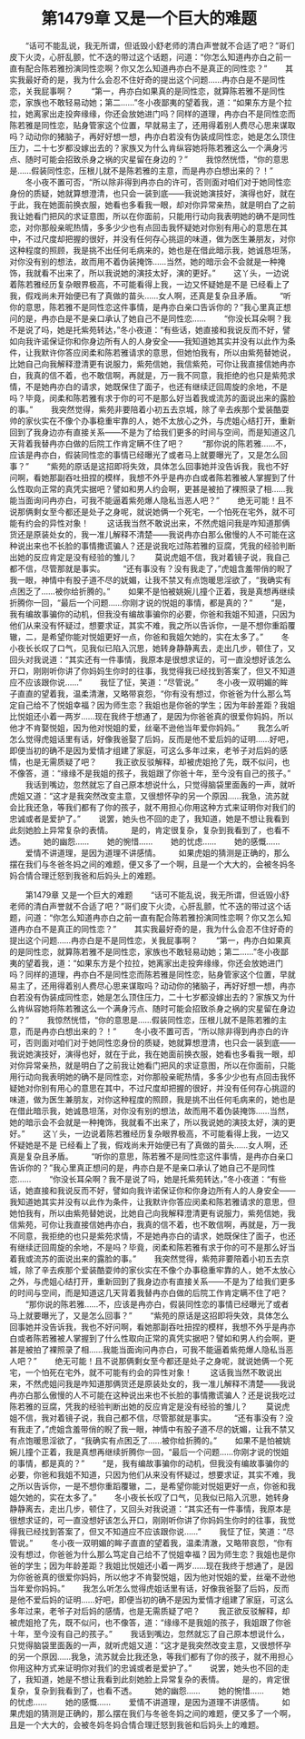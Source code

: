 # 　　第1479章 又是一个巨大的难题
　　“话可不能乱说，我无所谓，但诋毁小舒老师的清白声誉就不合适了吧？”哥们皮下火烫，心肝乱颤，忙不迭的带过这个话题，问道：“你怎么知道冉亦白之前一直有配合陈若雅扮演同性恋啊？你又怎么知道冉亦白不是真正的同性恋？”
　　其实我最好奇的是，我为什么会忍不住好奇的提出这个问题……冉亦白是不是同性恋，关我屁事啊？
　　“第一，冉亦白如果真的是同性恋，就算陈若雅不是同性恋，家族也不敢轻易动她；第二……”冬小夜鄙夷的望着我，道：“如果东方是个拉拉，她离家出走投奔缘缘，你还会放她进门吗？同样的道理，冉亦白不是同性恋而陈若雅是同性恋，贴身管家这个位置，早就易主了，还用得着别人费尽心思来谋取吗？动动你的猪脑子，再好好想一想，冉亦白若没有伪装成同性恋，她是怎么顶住压力，二十七岁都没嫁出去的？家族又为什么肯纵容她将陈若雅这么一个满身污点、随时可能会招致杀身之祸的灾星留在身边的？”
　　我惊然恍悟，“你的意思是……假装同性恋，压根儿就不是陈若雅的主意，而是冉亦白想出来的？！”
　　冬小夜不置可否，“所以除非得到冉亦白的许可，否则面对咱们对于她同性恋身份的质疑，她就算想澄清，也只会一装到底——我说她演技好，演得也好，就在于此，我在她面前换衣服，她看也多看我一眼，却对你异常亲热，就是明白了之前我让她看门把风的求证意图，所以在你面前，只能用行动向我表明她的确不是同性恋，对你那般亲昵热情，多多少少也有点回击我怀疑她对你别有用心的意思在其中，不过尺度却把握的很好，并没有任何存心挑逗的味道，做为医生兼朋友，对你这种程度的照顾，我是挑不出任何毛病来的，她也是在借此暗示我，她诚恳坦荡，对你没有别的想法，故而用不着伪装掩饰……当然，她的暗示会不会就是一种掩饰，我就看不出来了，所以我说她的演技太好，演的更好。”
　　这丫头，一边说着陈若雅经历复杂眼界极高，不可能看得上我，一边又怀疑她是不是 已经看上了我，假戏尚未开始便已有了真做的苗头……女人啊，还真是复杂且矛盾。
　　“听你的意思，陈若雅不是同性恋这件事情，是冉亦白亲口告诉你的？”我心里真正想问的是，冉亦白是不是亲口承认了她自己不是同性恋……
　　“你没长耳朵啊？我不是说了吗，她是托紫苑转达，”冬小夜道：“有些话，她直接和我说反而不好，譬如向我许诺保证你和你身边所有人的人身安全——我知道她其实并没有以此作为条件，让我默许你答应闵柔和陈若雅请求的意思，但她怕我有，所以由紫苑替她说，比她自己向我解释澄清更有说服力，紫苑信她，我信紫苑，可你让我直接信她冉亦白，我真的信不着，也不敢信啊，再就是，万一我不同意，我拒绝的也只是紫苑求情，不是她冉亦白的请求，她既保住了面子，也还有继续迂回周旋的余地，不是吗？毕竟，闵柔和陈若雅有求于你的可不是那么好当着我或流苏的面说出来的露脸的事。”
　　我突然觉得，紫苑非要陪着小初五去京城，除了辛去疾那个爱装酷耍帅的家伙实在不像个办事稳重牢靠的人，她不太放心之外，与虎姐心结打开，重新回到了我身边亦有直接关系——不是为了给我们更多的时间与空间，而是知道这几天背着我替冉亦白做的后院工作肯定瞒不住了吧？
　　“那你说的陈若雅……不，应该是冉亦白，假装同性恋的事情已经曝光了或者马上就要曝光了，又是怎么回事？”
　　“紫苑的原话是这招即将失效，具体怎么回事她并没告诉我，我也不好问啊，看她那副吞吐扭捏的模样，我想不外乎是冉亦白或者陈若雅被人掌握到了什么性取向正常的真凭实据吧？譬如和男人约会啊，更甚是被拍了裸照录了相……我能当面询问冉亦白，可我不能逼着紫苑爆人隐私当恶人吧？”
　　绝无可能！且不说那俩剩女至今都还是处子之身呢，就说她俩一个死宅，一个怕死在宅外，就不可能有约会的异性对象！
　　这话我当然不敢说出来，不然虎姐问我是咋知道那俩货还是原装处女的，我一准儿解释不清楚——我说冉亦白那么傲慢的人不可能在这种说出来也不长脸的事情撒谎骗人？还是说我吃过陈若雅的豆腐，凭我的经验判断出她的反应肯定是没有经验的雏儿？
　　莫说虎姐不信，我对着镜子说，我自己都不信，尽管那就是事实。
　　“还有事没有？没有我走了，”虎姐含羞带俏的睨了我一眼，神情中有股子道不尽的妩媚，让我不禁又有点饱暖思淫欲了，“我确实有点困乏了……被你给折腾的。”
　　如果不是怕被姚婉儿撞个正着，我是真想再继续折腾你一回，“最后一个问题……你刚才说的悦姐的事情，都是真的？”
　　“是，我有编故事骗你的动机，但我没有编故事骗你的必要，你爸和我姐不知道，只因为他们从来没有怀疑过，想要求证，其实不难，我之所以告诉你，一是不想你重蹈覆辙，二，是希望你能对悦姐更好一点，你爸和我姐欠她的，实在太多了。”
　　冬小夜长长叹了口气，见我似已陷入沉思，她转身静静离去，走出几步，顿住了，又回头对我说道：“其实还有一件事情，我原本是很想求证的，可一直没想好该怎么开口，刚刚听你讲了你妈妈生你时的往事，我觉得我已经找到答案了，但又不知道应不应该跟你说……”
　　我怔了怔，笑道：“尽管说。”
　　冬小夜一双明媚的眸子直直的望着我，温柔清澈，又略带哀怨，“你有没有想过，你爸爸为什么那么笃定自己给不了悦姐幸福？因为师生恋？我姐也是你爸的学生；因为年龄差距？我姐比悦姐还小着一两岁……现在我终于想通了，是因为你爸爸真的很爱你妈妈，所以他才不肯娶悦姐，因为他对悦姐的爱，丝毫不逊他当年爱你妈妈。”
　　我怎么听怎么觉得虎姐话里有话，好像我爸娶了后妈，反而是他不爱后妈的证明……好吧，即便当初的确不是因为爱情才组建了家庭，可这么多年过来，老爷子对后妈的感情，也是无需质疑了吧？
　　我正欲反驳解释，却被虎姐抢了先，既不似问，也不像答，道：“缘缘不是我姐的孩子，我姐跟了你爸十年，至今没有自己的孩子。”
　　我话到嘴边，忽然就忘了自己原本想说什么，只觉得脑袋里面轰的一声，就听虎姐又道：“这才是我突然改变主意，又很想怀孕的另一个原因……我急，流苏就会比我还急，等我们都有了你的孩子，就不用担心你用这种方式来证明你对我们的忠诚或者是爱护了。”
　　说罢，她头也不回的走了，我知道，她是不想让我看到此刻她脸上异常复杂的表情。
　　是的，肯定很复杂，复杂到我看到了，也看不透。
　　她的幽怨……
　　她的惋惜……
　　她的忧虑……
　　她的感慨……
　　爱情不讲道理，是因为道理不讲感情。
　　如果虎姐的猜测是正确的，那么摆在我们与冬爸冬妈之间的难题，便又多了一个啊，且是一个大大的，会被冬妈冬妈合情合理迁怒到我爸和后妈头上的难题。

　　第1479章 又是一个巨大的难题
　　“话可不能乱说，我无所谓，但诋毁小舒老师的清白声誉就不合适了吧？”哥们皮下火烫，心肝乱颤，忙不迭的带过这个话题，问道：“你怎么知道冉亦白之前一直有配合陈若雅扮演同性恋啊？你又怎么知道冉亦白不是真正的同性恋？”
　　其实我最好奇的是，我为什么会忍不住好奇的提出这个问题……冉亦白是不是同性恋，关我屁事啊？
　　“第一，冉亦白如果真的是同性恋，就算陈若雅不是同性恋，家族也不敢轻易动她；第二……”冬小夜鄙夷的望着我，道：“如果东方是个拉拉，她离家出走投奔缘缘，你还会放她进门吗？同样的道理，冉亦白不是同性恋而陈若雅是同性恋，贴身管家这个位置，早就易主了，还用得着别人费尽心思来谋取吗？动动你的猪脑子，再好好想一想，冉亦白若没有伪装成同性恋，她是怎么顶住压力，二十七岁都没嫁出去的？家族又为什么肯纵容她将陈若雅这么一个满身污点、随时可能会招致杀身之祸的灾星留在身边的？”
　　我惊然恍悟，“你的意思是……假装同性恋，压根儿就不是陈若雅的主意，而是冉亦白想出来的？！”
　　冬小夜不置可否，“所以除非得到冉亦白的许可，否则面对咱们对于她同性恋身份的质疑，她就算想澄清，也只会一装到底——我说她演技好，演得也好，就在于此，我在她面前换衣服，她看也多看我一眼，却对你异常亲热，就是明白了之前我让她看门把风的求证意图，所以在你面前，只能用行动向我表明她的确不是同性恋，对你那般亲昵热情，多多少少也有点回击我怀疑她对你别有用心的意思在其中，不过尺度却把握的很好，并没有任何存心挑逗的味道，做为医生兼朋友，对你这种程度的照顾，我是挑不出任何毛病来的，她也是在借此暗示我，她诚恳坦荡，对你没有别的想法，故而用不着伪装掩饰……当然，她的暗示会不会就是一种掩饰，我就看不出来了，所以我说她的演技太好，演的更好。”
　　这丫头，一边说着陈若雅经历复杂眼界极高，不可能看得上我，一边又怀疑她是不是 已经看上了我，假戏尚未开始便已有了真做的苗头……女人啊，还真是复杂且矛盾。
　　“听你的意思，陈若雅不是同性恋这件事情，是冉亦白亲口告诉你的？”我心里真正想问的是，冉亦白是不是亲口承认了她自己不是同性恋……
　　“你没长耳朵啊？我不是说了吗，她是托紫苑转达，”冬小夜道：“有些话，她直接和我说反而不好，譬如向我许诺保证你和你身边所有人的人身安全——我知道她其实并没有以此作为条件，让我默许你答应闵柔和陈若雅请求的意思，但她怕我有，所以由紫苑替她说，比她自己向我解释澄清更有说服力，紫苑信她，我信紫苑，可你让我直接信她冉亦白，我真的信不着，也不敢信啊，再就是，万一我不同意，我拒绝的也只是紫苑求情，不是她冉亦白的请求，她既保住了面子，也还有继续迂回周旋的余地，不是吗？毕竟，闵柔和陈若雅有求于你的可不是那么好当着我或流苏的面说出来的露脸的事。”
　　我突然觉得，紫苑非要陪着小初五去京城，除了辛去疾那个爱装酷耍帅的家伙实在不像个办事稳重牢靠的人，她不太放心之外，与虎姐心结打开，重新回到了我身边亦有直接关系——不是为了给我们更多的时间与空间，而是知道这几天背着我替冉亦白做的后院工作肯定瞒不住了吧？
　　“那你说的陈若雅……不，应该是冉亦白，假装同性恋的事情已经曝光了或者马上就要曝光了，又是怎么回事？”
　　“紫苑的原话是这招即将失效，具体怎么回事她并没告诉我，我也不好问啊，看她那副吞吐扭捏的模样，我想不外乎是冉亦白或者陈若雅被人掌握到了什么性取向正常的真凭实据吧？譬如和男人约会啊，更甚是被拍了裸照录了相……我能当面询问冉亦白，可我不能逼着紫苑爆人隐私当恶人吧？”
　　绝无可能！且不说那俩剩女至今都还是处子之身呢，就说她俩一个死宅，一个怕死在宅外，就不可能有约会的异性对象！
　　这话我当然不敢说出来，不然虎姐问我是咋知道那俩货还是原装处女的，我一准儿解释不清楚——我说冉亦白那么傲慢的人不可能在这种说出来也不长脸的事情撒谎骗人？还是说我吃过陈若雅的豆腐，凭我的经验判断出她的反应肯定是没有经验的雏儿？
　　莫说虎姐不信，我对着镜子说，我自己都不信，尽管那就是事实。
　　“还有事没有？没有我走了，”虎姐含羞带俏的睨了我一眼，神情中有股子道不尽的妩媚，让我不禁又有点饱暖思淫欲了，“我确实有点困乏了……被你给折腾的。”
　　如果不是怕被姚婉儿撞个正着，我是真想再继续折腾你一回，“最后一个问题……你刚才说的悦姐的事情，都是真的？”
　　“是，我有编故事骗你的动机，但我没有编故事骗你的必要，你爸和我姐不知道，只因为他们从来没有怀疑过，想要求证，其实不难，我之所以告诉你，一是不想你重蹈覆辙，二，是希望你能对悦姐更好一点，你爸和我姐欠她的，实在太多了。”
　　冬小夜长长叹了口气，见我似已陷入沉思，她转身静静离去，走出几步，顿住了，又回头对我说道：“其实还有一件事情，我原本是很想求证的，可一直没想好该怎么开口，刚刚听你讲了你妈妈生你时的往事，我觉得我已经找到答案了，但又不知道应不应该跟你说……”
　　我怔了怔，笑道：“尽管说。”
　　冬小夜一双明媚的眸子直直的望着我，温柔清澈，又略带哀怨，“你有没有想过，你爸爸为什么那么笃定自己给不了悦姐幸福？因为师生恋？我姐也是你爸的学生；因为年龄差距？我姐比悦姐还小着一两岁……现在我终于想通了，是因为你爸爸真的很爱你妈妈，所以他才不肯娶悦姐，因为他对悦姐的爱，丝毫不逊他当年爱你妈妈。”
　　我怎么听怎么觉得虎姐话里有话，好像我爸娶了后妈，反而是他不爱后妈的证明……好吧，即便当初的确不是因为爱情才组建了家庭，可这么多年过来，老爷子对后妈的感情，也是无需质疑了吧？
　　我正欲反驳解释，却被虎姐抢了先，既不似问，也不像答，道：“缘缘不是我姐的孩子，我姐跟了你爸十年，至今没有自己的孩子。”
　　我话到嘴边，忽然就忘了自己原本想说什么，只觉得脑袋里面轰的一声，就听虎姐又道：“这才是我突然改变主意，又很想怀孕的另一个原因……我急，流苏就会比我还急，等我们都有了你的孩子，就不用担心你用这种方式来证明你对我们的忠诚或者是爱护了。”
　　说罢，她头也不回的走了，我知道，她是不想让我看到此刻她脸上异常复杂的表情。
　　是的，肯定很复杂，复杂到我看到了，也看不透。
　　她的幽怨……
　　她的惋惜……
　　她的忧虑……
　　她的感慨……
　　爱情不讲道理，是因为道理不讲感情。
　　如果虎姐的猜测是正确的，那么摆在我们与冬爸冬妈之间的难题，便又多了一个啊，且是一个大大的，会被冬妈冬妈合情合理迁怒到我爸和后妈头上的难题。
